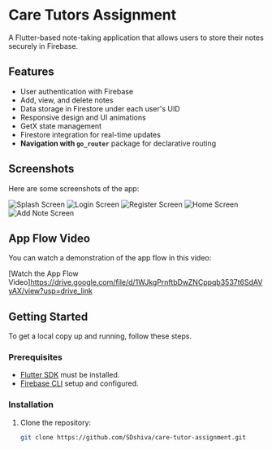 # Care Tutors Assignment

A Flutter-based note-taking application that allows users to store their notes securely in Firebase.

## Features
- User authentication with Firebase
- Add, view, and delete notes
- Data storage in Firestore under each user's UID
- Responsive design and UI animations
- GetX state management
- Firestore integration for real-time updates
- **Navigation with `go_router`** package for declarative routing

## Screenshots
Here are some screenshots of the app:

![Splash Screen](./screenshot/splash_screen.jpg)
![Login Screen](./screenshot/login_screen.jpg)
![Register Screen](./screenshot/register_screen.jpg)
![Home Screen](./screenshot/home_screen.jpg)
![Add Note Screen](./screenshot/add_note_screen.jpg)

## App Flow Video
You can watch a demonstration of the app flow in this video:

[Watch the App Flow Video]https://drive.google.com/file/d/1WJkgPrnftbDwZNCppqb3537t6SdAVyAX/view?usp=drive_link

## Getting Started
To get a local copy up and running, follow these steps.

### Prerequisites
- [Flutter SDK](https://flutter.dev/docs/get-started/install) must be installed.
- [Firebase CLI](https://firebase.google.com/docs/cli) setup and configured.


### Installation

1. Clone the repository:
   ```bash
   git clone https://github.com/SDshiva/care-tutor-assignment.git
